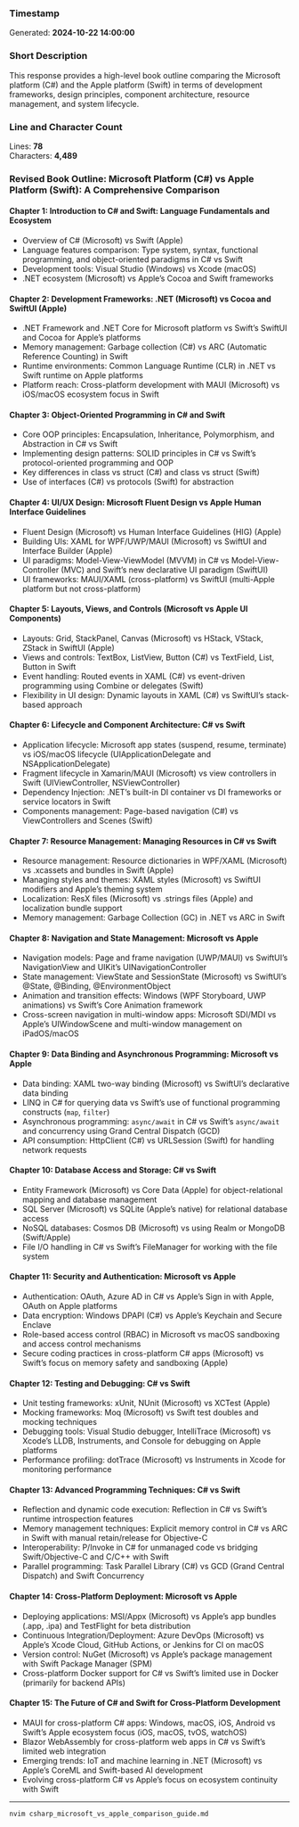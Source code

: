 ### Timestamp  
Generated: **2024-10-22 14:00:00**

### Short Description  
This response provides a high-level book outline comparing the Microsoft platform (C#) and the Apple platform (Swift) in terms of development frameworks, design principles, component architecture, resource management, and system lifecycle.

### Line and Character Count  
Lines: **78**  
Characters: **4,489**

### Revised Book Outline: **Microsoft Platform (C#) vs Apple Platform (Swift): A Comprehensive Comparison**

#### Chapter 1: **Introduction to C# and Swift: Language Fundamentals and Ecosystem**
- Overview of C# (Microsoft) vs Swift (Apple)
- Language features comparison: Type system, syntax, functional programming, and object-oriented paradigms in C# vs Swift
- Development tools: Visual Studio (Windows) vs Xcode (macOS)
- .NET ecosystem (Microsoft) vs Apple’s Cocoa and Swift frameworks

#### Chapter 2: **Development Frameworks: .NET (Microsoft) vs Cocoa and SwiftUI (Apple)**
- .NET Framework and .NET Core for Microsoft platform vs Swift’s SwiftUI and Cocoa for Apple’s platforms
- Memory management: Garbage collection (C#) vs ARC (Automatic Reference Counting) in Swift
- Runtime environments: Common Language Runtime (CLR) in .NET vs Swift runtime on Apple platforms
- Platform reach: Cross-platform development with MAUI (Microsoft) vs iOS/macOS ecosystem focus in Swift

#### Chapter 3: **Object-Oriented Programming in C# and Swift**
- Core OOP principles: Encapsulation, Inheritance, Polymorphism, and Abstraction in C# vs Swift
- Implementing design patterns: SOLID principles in C# vs Swift’s protocol-oriented programming and OOP
- Key differences in class vs struct (C#) and class vs struct (Swift)
- Use of interfaces (C#) vs protocols (Swift) for abstraction

#### Chapter 4: **UI/UX Design: Microsoft Fluent Design vs Apple Human Interface Guidelines**
- Fluent Design (Microsoft) vs Human Interface Guidelines (HIG) (Apple)
- Building UIs: XAML for WPF/UWP/MAUI (Microsoft) vs SwiftUI and Interface Builder (Apple)
- UI paradigms: Model-View-ViewModel (MVVM) in C# vs Model-View-Controller (MVC) and Swift’s new declarative UI paradigm (SwiftUI)
- UI frameworks: MAUI/XAML (cross-platform) vs SwiftUI (multi-Apple platform but not cross-platform)

#### Chapter 5: **Layouts, Views, and Controls (Microsoft vs Apple UI Components)**
- Layouts: Grid, StackPanel, Canvas (Microsoft) vs HStack, VStack, ZStack in SwiftUI (Apple)
- Views and controls: TextBox, ListView, Button (C#) vs TextField, List, Button in Swift
- Event handling: Routed events in XAML (C#) vs event-driven programming using Combine or delegates (Swift)
- Flexibility in UI design: Dynamic layouts in XAML (C#) vs SwiftUI’s stack-based approach

#### Chapter 6: **Lifecycle and Component Architecture: C# vs Swift**
- Application lifecycle: Microsoft app states (suspend, resume, terminate) vs iOS/macOS lifecycle (UIApplicationDelegate and NSApplicationDelegate)
- Fragment lifecycle in Xamarin/MAUI (Microsoft) vs view controllers in Swift (UIViewController, NSViewController)
- Dependency Injection: .NET’s built-in DI container vs DI frameworks or service locators in Swift
- Components management: Page-based navigation (C#) vs ViewControllers and Scenes (Swift)

#### Chapter 7: **Resource Management: Managing Resources in C# vs Swift**
- Resource management: Resource dictionaries in WPF/XAML (Microsoft) vs .xcassets and bundles in Swift (Apple)
- Managing styles and themes: XAML styles (Microsoft) vs SwiftUI modifiers and Apple’s theming system
- Localization: ResX files (Microsoft) vs .strings files (Apple) and localization bundle support
- Memory management: Garbage Collection (GC) in .NET vs ARC in Swift

#### Chapter 8: **Navigation and State Management: Microsoft vs Apple**
- Navigation models: Page and frame navigation (UWP/MAUI) vs SwiftUI’s NavigationView and UIKit’s UINavigationController
- State management: ViewState and SessionState (Microsoft) vs SwiftUI’s @State, @Binding, @EnvironmentObject
- Animation and transition effects: Windows (WPF Storyboard, UWP animations) vs Swift’s Core Animation framework
- Cross-screen navigation in multi-window apps: Microsoft SDI/MDI vs Apple’s UIWindowScene and multi-window management on iPadOS/macOS

#### Chapter 9: **Data Binding and Asynchronous Programming: Microsoft vs Apple**
- Data binding: XAML two-way binding (Microsoft) vs SwiftUI’s declarative data binding
- LINQ in C# for querying data vs Swift’s use of functional programming constructs (`map`, `filter`)
- Asynchronous programming: `async/await` in C# vs Swift’s `async/await` and concurrency using Grand Central Dispatch (GCD)
- API consumption: HttpClient (C#) vs URLSession (Swift) for handling network requests

#### Chapter 10: **Database Access and Storage: C# vs Swift**
- Entity Framework (Microsoft) vs Core Data (Apple) for object-relational mapping and database management
- SQL Server (Microsoft) vs SQLite (Apple’s native) for relational database access
- NoSQL databases: Cosmos DB (Microsoft) vs using Realm or MongoDB (Swift/Apple)
- File I/O handling in C# vs Swift’s FileManager for working with the file system

#### Chapter 11: **Security and Authentication: Microsoft vs Apple**
- Authentication: OAuth, Azure AD in C# vs Apple’s Sign in with Apple, OAuth on Apple platforms
- Data encryption: Windows DPAPI (C#) vs Apple’s Keychain and Secure Enclave
- Role-based access control (RBAC) in Microsoft vs macOS sandboxing and access control mechanisms
- Secure coding practices in cross-platform C# apps (Microsoft) vs Swift’s focus on memory safety and sandboxing (Apple)

#### Chapter 12: **Testing and Debugging: C# vs Swift**
- Unit testing frameworks: xUnit, NUnit (Microsoft) vs XCTest (Apple)
- Mocking frameworks: Moq (Microsoft) vs Swift test doubles and mocking techniques
- Debugging tools: Visual Studio debugger, IntelliTrace (Microsoft) vs Xcode’s LLDB, Instruments, and Console for debugging on Apple platforms
- Performance profiling: dotTrace (Microsoft) vs Instruments in Xcode for monitoring performance

#### Chapter 13: **Advanced Programming Techniques: C# vs Swift**
- Reflection and dynamic code execution: Reflection in C# vs Swift’s runtime introspection features
- Memory management techniques: Explicit memory control in C# vs ARC in Swift with manual retain/release for Objective-C
- Interoperability: P/Invoke in C# for unmanaged code vs bridging Swift/Objective-C and C/C++ with Swift
- Parallel programming: Task Parallel Library (C#) vs GCD (Grand Central Dispatch) and Swift Concurrency

#### Chapter 14: **Cross-Platform Deployment: Microsoft vs Apple**
- Deploying applications: MSI/Appx (Microsoft) vs Apple’s app bundles (.app, .ipa) and TestFlight for beta distribution
- Continuous Integration/Deployment: Azure DevOps (Microsoft) vs Apple’s Xcode Cloud, GitHub Actions, or Jenkins for CI on macOS
- Version control: NuGet (Microsoft) vs Apple’s package management with Swift Package Manager (SPM)
- Cross-platform Docker support for C# vs Swift’s limited use in Docker (primarily for backend APIs)

#### Chapter 15: **The Future of C# and Swift for Cross-Platform Development**
- MAUI for cross-platform C# apps: Windows, macOS, iOS, Android vs Swift’s Apple ecosystem focus (iOS, macOS, tvOS, watchOS)
- Blazor WebAssembly for cross-platform web apps in C# vs Swift’s limited web integration
- Emerging trends: IoT and machine learning in .NET (Microsoft) vs Apple’s CoreML and Swift-based AI development
- Evolving cross-platform C# vs Apple’s focus on ecosystem continuity with Swift

---

```bash
nvim csharp_microsoft_vs_apple_comparison_guide.md
```
